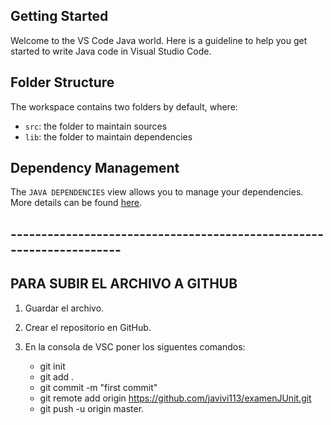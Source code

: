 ## Getting Started

Welcome to the VS Code Java world. Here is a guideline to help you get started to write Java code in Visual Studio Code.

## Folder Structure

The workspace contains two folders by default, where:

- `src`: the folder to maintain sources
- `lib`: the folder to maintain dependencies

## Dependency Management

The `JAVA DEPENDENCIES` view allows you to manage your dependencies. More details can be found [here](https://github.com/microsoft/vscode-java-pack/blob/master/release-notes/v0.9.0.md#work-with-jar-files-directly).


## ---------------------------------------------------------------------
## PARA SUBIR EL ARCHIVO A GITHUB

1. Guardar el archivo.

2. Crear el repositorio en GitHub.

3. En la consola de VSC poner los siguentes comandos:

	- git init
	- git add .
	- git commit -m "first commit"
	- git remote add origin https://github.com/javivi113/examenJUnit.git
	- git push -u origin master.

## 
